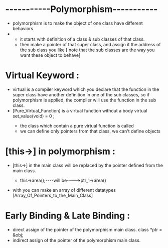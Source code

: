 # -----------Polymorphism-----------
* polymorphism is to make the object of one class have different behaviors
*  - it starts with definition of a class & sub classes of that class.
   - then make a pointer of that super class, and assign it the address of the sub class you like
    [ note that the sub classes are the way you want these object to behave]

# Virtual Keyword :

* virtual is a compiler keyword which you declare that the function in the super class have another 
    definition in one of the sub classes, so if polymorphism is applied, the compiler will use the
     function in the sub class.
* [Pure_Virtual_Function] is a virtual function without a body
        <example> virtual set_value(void) = 0 ;
    - the class which contain a pure virtual function is called <Abstract Class>
    - <Abstract Class> we can define only pointers from that class, we can't define objects

# [this->] in polymorphism :

* [this->] in the main class will be replaced by the pointer defined from the main class.
    - <example> this->area();----will be---->ptr_1->area()       

* with <polymorphism> you can make an array of different datatypes [Array_Of_Pointers_to_the_Main_Class]

# Early Binding & Late Binding :

* <Early binding > direct assign of the pointer of the polymorphism main class. <ex> class *ptr = &obj;
* <Late binding > indirect assign of the pointer of the polymorphism main class.
